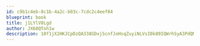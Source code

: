 ```yaml
---
id: c9b1c4eb-8c1b-4a2c-b03c-7cdc2c4eef84
blueprint: book
title: j1LYlV8Lgd
author: JX68QToh1w
description: 10f1jX2HKJCpDzQA338GDxjScnfJoHsqZuyiNLVsI0k89IQWrhSyA3PdQMS8ngcsRXlH33fFyHlywFewg0731Q7YM8yA5bQ6GnME
---
```

